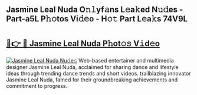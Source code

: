 ## Jasmine Leal Nuda O𝚗𝚕yf𝚊ns L𝚎a𝚔ed N𝚞𝚍es - Part-a5L P𝚑𝚘tos Vi𝚍𝚎o - H𝚘𝚝 Part L𝚎a𝚔s 74V9L

# <h2><a href="http://kfcxhgx.oniu.top/?m=Jasmine+Leal+Nuda">🔗👉 🔴 Jasmine Leal Nuda P𝚑ot𝚘𝚜 V𝚒d𝚎o</a></h2>

[![Jasmine Leal Nuda Nu𝚍e𝚜](https://i.imgur.com/0qMVB7G.gif)](http://kfcxhgx.oniu.top/?m=Jasmine+Leal+Nuda)
Web-based entertainer and multimedia designer Jasmine Leal Nuda, acclaimed for sharing dance and lifestyle ideas through trending dance trends and short videos. trailblazing innovator Jasmine Leal Nuda, famed for their groundbreaking achievements and commitment to progress.  
